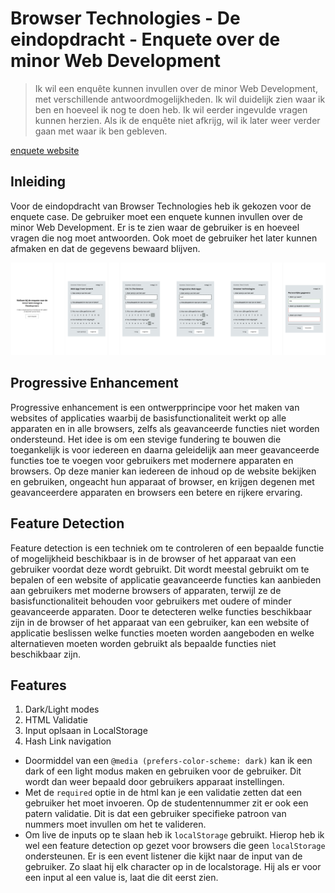 # Browser Technologies - De eindopdracht - Enquete over de minor Web Development

> Ik wil een enquête kunnen invullen over de minor Web Development, met verschillende antwoordmogelijkheden. Ik wil duidelijk zien waar ik ben en hoeveel ik nog te doen heb. Ik wil eerder ingevulde vragen kunnen herzien. Als ik de enquête niet afkrijg, wil ik later weer verder gaan met waar ik ben gebleven.

[enquete website](https://wongsrila.github.io/Enquete/client/)

## Inleiding

Voor de eindopdracht van Browser Technologies heb ik gekozen voor de enquete case. De gebruiker moet een enquete kunnen invullen over de minor Web Development. Er is te zien waar de gebruiker is en hoeveel vragen die nog moet antwoorden. Ook moet de gebruiker het later kunnen afmaken en dat de gegevens bewaard blijven.

![Flow Enquete](https://github.com/wongsrila/Enquete/blob/ddcb3ee21e11513a326e54d698a20b50c08fc356/client/src/images/flow_enquete.png?raw=true)

## Progressive Enhancement
Progressive enhancement is een ontwerpprincipe voor het maken van websites of applicaties waarbij de basisfunctionaliteit werkt op alle apparaten en in alle browsers, zelfs als geavanceerde functies niet worden ondersteund. Het idee is om een stevige fundering te bouwen die toegankelijk is voor iedereen en daarna geleidelijk aan meer geavanceerde functies toe te voegen voor gebruikers met modernere apparaten en browsers. Op deze manier kan iedereen de inhoud op de website bekijken en gebruiken, ongeacht hun apparaat of browser, en krijgen degenen met geavanceerdere apparaten en browsers een betere en rijkere ervaring.

## Feature Detection
Feature detection is een techniek om te controleren of een bepaalde functie of mogelijkheid beschikbaar is in de browser of het apparaat van een gebruiker voordat deze wordt gebruikt. Dit wordt meestal gebruikt om te bepalen of een website of applicatie geavanceerde functies kan aanbieden aan gebruikers met moderne browsers of apparaten, terwijl ze de basisfunctionaliteit behouden voor gebruikers met oudere of minder geavanceerde apparaten. Door te detecteren welke functies beschikbaar zijn in de browser of het apparaat van een gebruiker, kan een website of applicatie beslissen welke functies moeten worden aangeboden en welke alternatieven moeten worden gebruikt als bepaalde functies niet beschikbaar zijn.

## Features
1. Dark/Light modes
2. HTML Validatie
3. Input oplsaan in LocalStorage
4. Hash Link navigation

* Doormiddel van een `@media (prefers-color-scheme: dark)` kan ik een dark of een light modus maken en gebruiken voor de gebruiker. Dit wordt dan weer bepaald door gebruikers apparaat instellingen.
* Met de `required` optie in de html kan je een validatie zetten dat een gebruiker het moet invoeren. Op de studentennummer zit er ook een patern validatie. Dit is dat een gebruiker specifieke patroon van nummers moet invullen om het te valideren.
* Om live de inputs op te slaan heb ik `localStorage` gebruikt. Hierop heb ik wel een feature detection op gezet voor browsers die geen `localStorage` ondersteunen. Er is een event listener die kijkt naar de input van de gebruiker. Zo slaat hij elk character op in de localstorage. Hij als er voor een input al een value is, laat die dit eerst zien.

